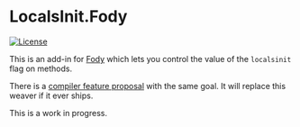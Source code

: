 # LocalsInit.Fody

[![License](https://img.shields.io/badge/license-MIT-blue.svg)](https://github.com/ltrzesniewski/LocalsInit.Fody/blob/master/LICENSE)

This is an add-in for [Fody](https://github.com/Fody/Fody) which lets you control the value of the `localsinit` flag on methods.

There is a [compiler feature proposal](https://github.com/dotnet/csharplang/blob/master/proposals/skip-localsinit.md) with the same goal. It will replace this weaver if it ever ships.

This is a work in progress.
